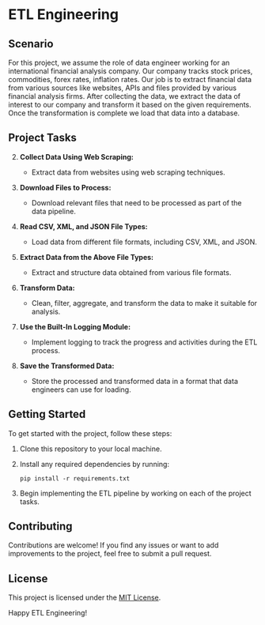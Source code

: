 # ETL Engineering
## Scenario
For this project, we assume the role of data engineer working for an international financial analysis company. Our company tracks stock prices, commodities, forex rates, inflation rates.  Our job is to extract financial data from various sources like websites, APIs and files provided by various financial analysis firms. After  collecting the data, we extract the data of interest to our company and transform it based on the given requirements. Once the transformation is complete we load that data into a database.
## Project Tasks

2. **Collect Data Using Web Scraping:**
   - Extract data from websites using web scraping techniques.

3. **Download Files to Process:**
   - Download relevant files that need to be processed as part of the data pipeline.

4. **Read CSV, XML, and JSON File Types:**
   - Load data from different file formats, including CSV, XML, and JSON.

5. **Extract Data from the Above File Types:**
   - Extract and structure data obtained from various file formats.

6. **Transform Data:**
   - Clean, filter, aggregate, and transform the data to make it suitable for analysis.

7. **Use the Built-In Logging Module:**
   - Implement logging to track the progress and activities during the ETL process.

8. **Save the Transformed Data:**
   - Store the processed and transformed data in a format that data engineers can use for loading.

## Getting Started

To get started with the project, follow these steps:

1. Clone this repository to your local machine.

2. Install any required dependencies by running:
   ```
   pip install -r requirements.txt
   ```

3. Begin implementing the ETL pipeline by working on each of the project tasks.

## Contributing

Contributions are welcome! If you find any issues or want to add improvements to the project, feel free to submit a pull request.

## License

This project is licensed under the [MIT License](LICENSE).

Happy ETL Engineering!
